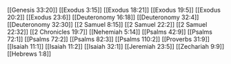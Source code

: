 [[Genesis 33:20]]
[[Exodus 3:15]]
[[Exodus 18:21]]
[[Exodus 19:5]]
[[Exodus 20:2]]
[[Exodus 23:6]]
[[Deuteronomy 16:18]]
[[Deuteronomy 32:4]]
[[Deuteronomy 32:30]]
[[2 Samuel 8:15]]
[[2 Samuel 22:2]]
[[2 Samuel 22:32]]
[[2 Chronicles 19:7]]
[[Nehemiah 5:14]]
[[Psalms 42:9]]
[[Psalms 72:1]]
[[Psalms 72:2]]
[[Psalms 82:3]]
[[Psalms 110:2]]
[[Proverbs 31:9]]
[[Isaiah 11:1]]
[[Isaiah 11:2]]
[[Isaiah 32:1]]
[[Jeremiah 23:5]]
[[Zechariah 9:9]]
[[Hebrews 1:8]]
